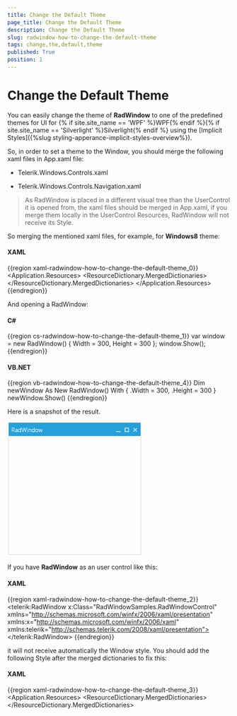 ```yaml
---
title: Change the Default Theme
page_title: Change the Default Theme
description: Change the Default Theme
slug: radwindow-how-to-change-the-default-theme
tags: change,the,default,theme
published: True
position: 1
---
```


# Change the Default Theme

You can easily change the theme of __RadWindow__ to one of the predefined themes for UI for {% if site.site_name == 'WPF' %}WPF{% endif %}{% if site.site_name == 'Silverlight' %}Silverlight{% endif %} using the [Implicit Styles]({%slug styling-apperance-implicit-styles-overview%}).

So, in order to set a theme to the Window, you should merge the following xaml files in App.xaml file: 

* Telerik.Windows.Controls.xaml

* Telerik.Windows.Controls.Navigation.xaml

>As RadWindow is placed in a different visual tree than the UserControl it is opened from, the xaml files should be merged in App.xaml, if you merge them locally in the UserControl Resources, RadWindow will not receive its Style.

So merging the mentioned xaml files, for example, for __Windows8__ theme:

#### __XAML__

{{region xaml-radwindow-how-to-change-the-default-theme_0}}
	<Application>
	    <Application.Resources>
	        <ResourceDictionary>
	            <ResourceDictionary.MergedDictionaries>
	                <ResourceDictionary Source="/Telerik.Windows.Themes.Windows8;component/Themes/Telerik.Windows.Controls.xaml"/>
	                <ResourceDictionary Source="/Telerik.Windows.Themes.Windows8;component/Themes/Telerik.Windows.Controls.Navigation.xaml"/>
	            </ResourceDictionary.MergedDictionaries>
	        </ResourceDictionary>
	    </Application.Resources>
	</Application>
{{endregion}}

And opening a RadWindow:

#### __C#__

{{region cs-radwindow-how-to-change-the-default-theme_1}}
	var window = new RadWindow()
	{
	    Width = 300,
	    Height = 300
	};
	window.Show();
{{endregion}}

#### __VB.NET__

{{region vb-radwindow-how-to-change-the-default-theme_4}}
	Dim newWindow As New RadWindow() With {
	    .Width = 300,
	    .Height = 300
	}
	newWindow.Show()
{{endregion}}

Here is a snapshot of the result.

![](images/RadWindow_How_To_Change_the_Default_Theme_01.png)

If you have __RadWindow__ as an user control like this:

#### __XAML__

{{region xaml-radwindow-how-to-change-the-default-theme_2}}
	<telerik:RadWindow x:Class="RadWindowSamples.RadWindowControl"
	   xmlns="http://schemas.microsoft.com/winfx/2006/xaml/presentation"
	   xmlns:x="http://schemas.microsoft.com/winfx/2006/xaml"
	   xmlns:telerik="http://schemas.telerik.com/2008/xaml/presentation">
	</telerik:RadWindow>
{{endregion}}

it will not receive automatically the Window style. You should add the following Style after the merged dictionaries to fix this:

#### __XAML__

{{region xaml-radwindow-how-to-change-the-default-theme_3}}
	<Application>
	    <Application.Resources>
	        <ResourceDictionary>
	            <ResourceDictionary.MergedDictionaries>
	                <ResourceDictionary Source="/Telerik.Windows.Themes.Windows8;component/Themes/Telerik.Windows.Controls.xaml"/>
	                <ResourceDictionary Source="/Telerik.Windows.Themes.Windows8;component/Themes/Telerik.Windows.Controls.Navigation.xaml"/>
	            </ResourceDictionary.MergedDictionaries>
	            <Style TargetType="local:RadWindowControl" BasedOn="{StaticResource RadWindowStyle}" />
	        </ResourceDictionary>
	    </Application.Resources>
	</Application>
{{endregion}}

The important part is setting __TargetType__ property to the type of the user control.

>tipTo learn more about how to use the __RadWindow__ as user control read [this topic]({%slug radwindow-how-to-use-radwindow-as-user-control%}).

# See Also

 * [Styles and Templates - Overview]({%slug radwindow-styles-and-templates-overview%})

 * [Template Structure]({%slug radwindow-styles-and-templates-template-structure%})

 * [Styling the RadWindow]({%slug radwindow-styles-and-templates-styling-the-radwindow%})

 * [Styling the Predefined Windows]({%slug radwindow-styles-and-templates-styling-the-predefined-windows%})

